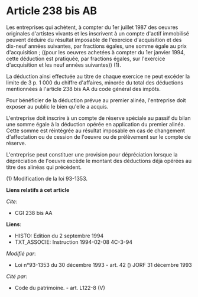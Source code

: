 # Article 238 bis AB

Les entreprises qui achètent, à compter du 1er juillet 1987 des oeuvres originales d'artistes vivants et les inscrivent à un
compte d'actif immobilisé peuvent déduire du résultat imposable de l'exercice d'acquisition et des dix-neuf années suivantes,
par fractions égales, une somme égale au prix d'acquisition ; ((pour les oeuvres achetées à compter du 1er janvier 1994,
cette déduction est pratiquée, par fractions égales, sur l'exercice d'acquisition et les neuf années suivantes)) (1).

La déduction ainsi effectuée au titre de chaque exercice ne peut excéder la limite de 3 p. 1 000 du chiffre d'affaires,
minorée du total des déductions mentionnées à l'article 238 bis AA du code général des impôts.

Pour bénéficier de la déduction prévue au premier alinéa, l'entreprise doit exposer au public le bien qu'elle a acquis.

L'entreprise doit inscrire à un compte de réserve spéciale au passif du bilan une somme égale à la déduction opérée en
application du premier alinéa. Cette somme est réintégrée au résultat imposable en cas de changement d'affectation ou de
cession de l'oeuvre ou de prélèvement sur le compte de réserve.

L'entreprise peut constituer une provision pour dépréciation lorsque la dépréciation de l'oeuvre excède le montant des
déductions déjà opérées au titre des alinéas qui précèdent.

(1) Modification de la loi 93-1353.

**Liens relatifs à cet article**

_Cite_:

  - CGI 238 bis AA

**Liens**:

  - HISTO: Edition du 2 septembre 1994
  - TXT_ASSOCIE: Instruction 1994-02-08 4C-3-94

_Modifié par_:

  - Loi n°93-1353 du 30 décembre 1993 - art. 42 () JORF 31 décembre 1993

_Cité par_:

  - Code du patrimoine. - art. L122-8 (V)
